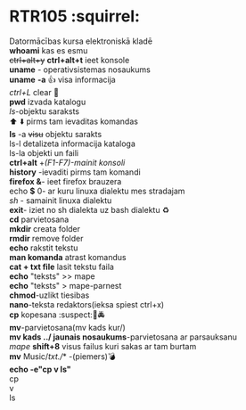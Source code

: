 # RTR105 :squirrel:
Datormācības kursa elektroniskā kladē  
**whoami** kas es esmu  
~~ctrl+alt+y~~ **ctrl+alt+t** ieet konsole  
**uname** - operativsistemas nosaukums  
**uname** **-a** :+1: visa informacija  
*ctrl+L* clear :put_litter_in_its_place:  
**pwd** izvada katalogu  
*ls*-objektu saraksts  
:arrow_up: :arrow_down: pirms tam ievaditas komandas  
**ls** -a ~~visu~~ objektu sarakts  
ls-l detalizeta informacija kataloga  
ls-la objekti un faili  
**ctrl+alt** +*(F1-F7)-mainit konsoli*   
**history** -ievaditi pirms tam komandi   
**firefox &**- ieet firefox brauzera  
echo **$** 0- ar kuru linuxa dialektu mes stradajam  
*sh* - samainit linuxa dialektu  
**exit**- iziet no sh dialekta uz bash dialektu :recycle:  
**cd** parvietosana  
**mkdir** creata folder  
**rmdir** remove folder  
**echo** rakstit tekstu  
**man komanda** atrast komandus  
**cat + txt file** lasit tekstu faila  
**echo** "teksts" >> mape  
**echo** "teksts" > mape-parnest  
**chmod**-uzlikt tiesibas  
**nano**-teksta redaktors(ieksa spiest ctrl+x)  
**cp** kopesana :suspect::passport_control::oncoming_police_car:  
**mv**-parvietosana(mv kads kur/)  
**mv kads ../ jaunais nosaukums**-parvietosana ar parsauksanu  
*mape* **shift+8** visus failus kuri sakas ar tam burtam  
**mv** Music/*txt./** -(piemers):bomb:  
**echo -e"cp v ls"**  
cp  
v  
ls  
